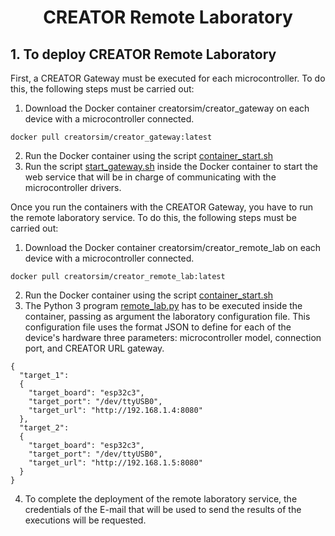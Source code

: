 <html>
 <h1 align="center">CREATOR Remote Laboratory</h1>
</html>

## 1. To deploy CREATOR Remote Laboratory

  First, a CREATOR Gateway must be executed for each microcontroller. To do this, the following steps must be carried out:

  1. Download the Docker container creatorsim/creator_gateway on each device with a microcontroller connected.
     
  ```
  docker pull creatorsim/creator_gateway:latest
  ```
  2. Run the Docker container using the script [container_start.sh](/dockers/gateway/container_start.sh)
  3. Run the script [start_gateway.sh](/dockers/gateway/start_gateway.sh) inside the Docker container to start the web service that will be in charge of communicating with the microcontroller drivers.

  Once you run the containers with the CREATOR Gateway, you have to run the remote laboratory service. To do this, the following steps must be carried out:

  1. Download the Docker container creatorsim/creator_remote_lab on each device with a microcontroller connected.
     
  ```
  docker pull creatorsim/creator_remote_lab:latest
  ```
  2. Run the Docker container using the script [container_start.sh](/dockers/remote_lab/container_start.sh)
  3. The Python 3 program [remote_lab.py](/dockers/remote_lab/remote_lab.py) has to be executed inside the container, passing as argument the laboratory configuration file. This configuration file uses the format JSON to define for each of the device's hardware three parameters: microcontroller model, connection port, and CREATOR URL gateway.

  ```
  {
    "target_1":
    {
      "target_board": "esp32c3",
      "target_port": "/dev/ttyUSB0",
      "target_url": "http://192.168.1.4:8080"
    },
    "target_2":
    {
      "target_board": "esp32c3",
      "target_port": "/dev/ttyUSB0",
      "target_url": "http://192.168.1.5:8080"
    }
  }
  ```
  4. To complete the deployment of the remote laboratory service, the credentials of the E-mail that will be used to send the results of the executions will be requested.
